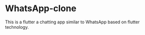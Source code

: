 # WhatsApp-clone

This is a flutter a chatting app similar to WhatsApp based on flutter technology.
